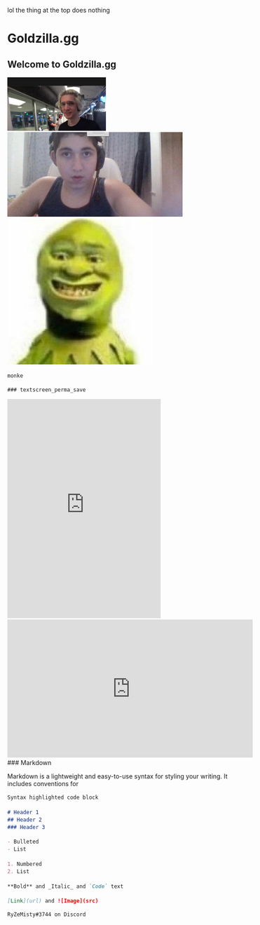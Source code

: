 lol the thing at the top does nothing
# Goldzilla.gg
## Welcome to Goldzilla.gg

![Image](https://raw.githubusercontent.com/RyZe-Misty/ryze-alpha/main/images/unknown.png)
![monster](https://raw.githubusercontent.com/RyZe-Misty/ryze-alpha/main/images/unknown%20(1).png)
![whatever this fucking demonspawn is](https://raw.githubusercontent.com/RyZe-Misty/ryze-alpha/main/images/IMG_20200918_232917.jpg)
```
monke

### textscreen_perma_save
```

<iframe src="https://discordapp.com/widget?id=497182569650192407&theme=dark" width="350" height="500" allowtransparency="true" frameborder="0" sandbox="allow-popups allow-popups-to-escape-sandbox allow-same-origin allow-scripts"></iframe>

<iframe width="560" height="315" src="https://www.youtube.com/embed/videoseries?list=PL3KRtLCyEYXtW1u7w8g9E44XyjW78sqDd" frameborder="0" allow="accelerometer; autoplay; clipboard-write; encrypted-media; gyroscope; picture-in-picture" allowfullscreen></iframe>
### Markdown

Markdown is a lightweight and easy-to-use syntax for styling your writing. It includes conventions for

```markdown
Syntax highlighted code block

# Header 1
## Header 2
### Header 3

- Bulleted
- List

1. Numbered
2. List

**Bold** and _Italic_ and `Code` text

[Link](url) and ![Image](src)
```


```
RyZeMisty#3744 on Discord
```